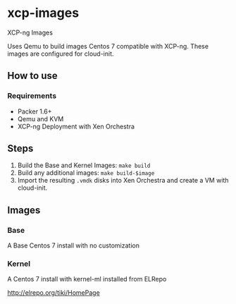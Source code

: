 # xcp-images
XCP-ng Images

Uses Qemu to build images Centos 7 compatible with XCP-ng. These images are configured 
for cloud-init.

## How to use

### Requirements

* Packer 1.6+
* Qemu and KVM
* XCP-ng Deployment with Xen Orchestra

## Steps

1. Build the Base and Kernel Images: `make build`
1. Build any additional images: `make build-$image`
1. Import the resulting `.vmdk` disks into Xen Orchestra and create a VM with cloud-init.

## Images

### Base

A Base Centos 7 install with no customization

### Kernel

A Centos 7 install with kernel-ml installed from ELRepo

http://elrepo.org/tiki/HomePage

